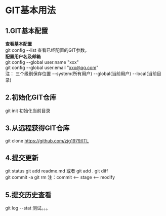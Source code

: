 # GIT基本用法
## 1.GIT基本配置
**查看基本配置**  
git config --list 查看已经配置的GIT参数。  
**配置用户名及邮箱**    
git config --global user.name "xxx"  
git config --global user.email "xxx@qq.com"  
注： 三个级别保存位置 --system(所有用户) --global(当前用户) --local(当前目录)  

## 2.初始化GIT仓库  
git init 初始化当前目录  

## 3.从远程获得GIT仓库  
git clone https://github.com/zjg1979/ITL

## 4.提交更新 
git status
git add readme.md 或者 git add .
git diff  
git commit -a
git rm
注：commit <-- stage <-- modify


## 5.提交历史查看
git log --stat
测试。。。



